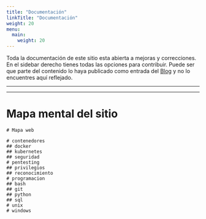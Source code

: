 ```yaml
---
title: "Documentación"
linkTitle: "Documentación"
weight: 20
menu:
  main:
    weight: 20
---
```


Toda la documentación de este sitio esta abierta a mejoras y correcciones. En el sidebar derecho tienes todas las opciones para contribuir. Puede ser que parte del contenido lo haya publicado como entrada del [Blog](/blog/) y no lo encuentres aquí reflejado. 

---
---

# Mapa mental del sitio


```markmap
# Mapa web
 
# contenedores
## docker
## kubernetes
## seguridad
# pentesting
## privilegios
## reconocimiento
# programacion
## bash
## git
## python
## sql
# unix
# windows
```
